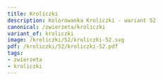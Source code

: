 ```yaml
---
title: Kroliczki
description: Kolorowanka Kroliczki - wariant 52
canonical: /zwierzeta/kroliczki
variant_of: kroliczki
image: /kroliczki/52/kroliczki-52.svg
pdf: /kroliczki/52/kroliczki-52.pdf
tags:
- zwierzeta
- kroliczki
---
```


